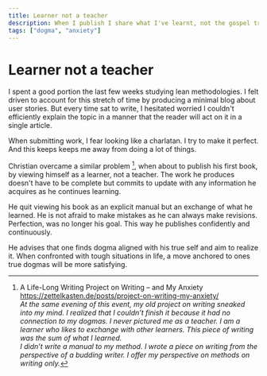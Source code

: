 ```yaml
---
title: Learner not a teacher
description: When I publish I share what I've learnt, not the gospel truth
tags: ["dogma", "anxiety"]
---
```


# Learner not a teacher

I spent a good portion the last few weeks studying lean methodologies. I felt driven to account for this stretch of time by producing a minimal blog about user stories. But every time sat to write, I hesitated worried I couldn't efficiently explain the topic in a manner that the reader will act on it in a single article.

When submitting work, I fear looking like a charlatan. I try to make it perfect. And this keeps keeps me away from doing a lot of things.

Christian overcame a similar problem [^1], when about to publish his first book, by viewing himself as a learner, not a teacher. The work he produces doesn't have to be complete but commits to update with any information he acquires as he continues learning. 

He quit viewing his book as an explicit manual but an exchange of what he learned.  He is not afraid to make mistakes as he can always make revisions. Perfection, was no longer his goal.  This way he publishes confidently and continuously.  

He advises that one finds dogma aligned with his true self and aim to realize it. When confronted with tough situations in life, a move anchored to ones true dogmas will be more satisfying. 


[^1]: A Life-Long Writing Project on Writing – and My Anxiety  
  https://zettelkasten.de/posts/project-on-writing-my-anxiety/  
  _At the same evening of this event, my old project on writing sneaked into my mind. I realized that I couldn’t finish it because it had no connection to my dogmas. I never pictured me as a teacher. I am a learner who likes to exchange with other learners. This piece of writing was the sum of what I learned._  
  _I didn’t write a manual to my method. I wrote a piece on writing from the perspective of a budding writer. I offer my perspective on methods on writing only._
